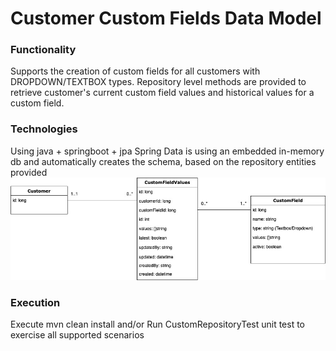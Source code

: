 # Customer Custom Fields Data Model

### Functionality
Supports the creation of custom fields for all customers with DROPDOWN/TEXTBOX types.
Repository level methods are provided to retrieve customer's current custom field values and historical values for a custom field.

### Technologies
Using java + springboot + jpa
Spring Data is using an embedded in-memory db and automatically creates the schema, based on the repository entities provided
![Alt text](src/main/resources/docs/customer-customfields-model.jpg?raw=true "Data model diagram")

### Execution
Execute mvn clean install and/or
Run CustomRepositoryTest unit test to exercise all supported scenarios



